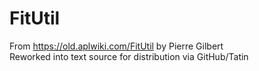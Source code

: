 # FitUtil
From https://old.aplwiki.com/FitUtil by Pierre Gilbert  
Reworked into text source for distribution via GitHub/Tatin  
